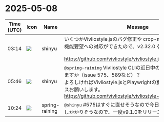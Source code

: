 # 2025-05-08

|Time (UTC)|Icon|Name|Message|
|---|---|---|---|
|03:14|![](https://avatars.slack-edge.com/2018-04-27/354445776386_e258f5ed5ba887b08668_72.jpg)|shinyu|いくつかVivliostyle.jsのバグ修正や crop-marks-line-color など機能要望への対応ができたので、v2.32.0 をリリースしました。<br><br><https://github.com/vivliostyle/vivliostyle.js/releases/tag/v2.32.0>|
|05:46|![](https://avatars.slack-edge.com/2018-04-27/354445776386_e258f5ed5ba887b08668_72.jpg)|shinyu|`@spring-raining` Vivliostyle CLIの近日中の修正リリース予定ありますか（issue 575、589など）？<br>よろしければVivliostyle.jsとPlaywrightの更新を入れてCLIリリースお願いします。<br><https://github.com/vivliostyle/vivliostyle-cli/pulls>|
|10:24|![](https://secure.gravatar.com/avatar/1ac180f0868137292905c311b5fff781.jpg?s=72&d=https%3A%2F%2Fa.slack-edge.com%2Fdf10d%2Fimg%2Favatars%2Fava_0021-72.png)|spring-raining|`@shinyu` #575はすぐに直せそうなので今日修正します。#589は少しかかりそうなので、一度v9.1.0をリリースしてから対応します|
